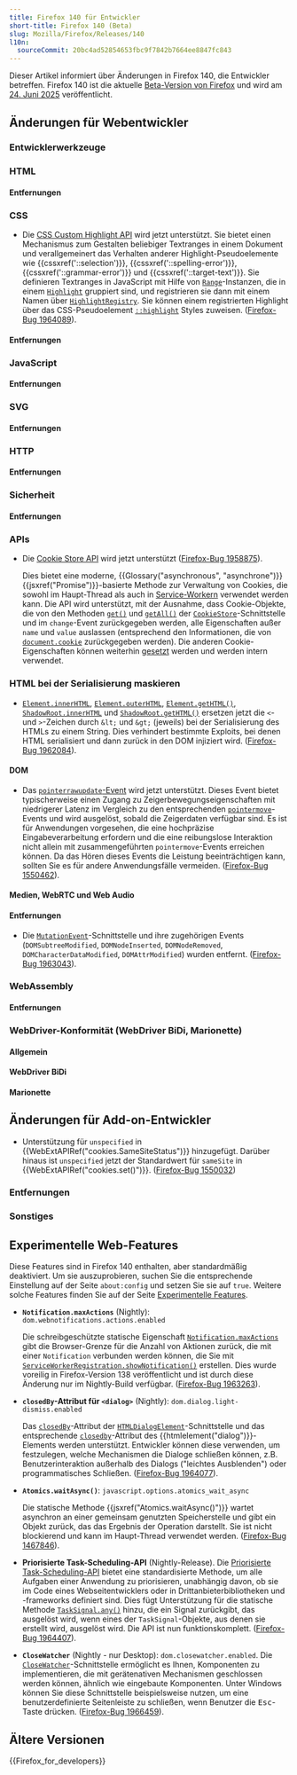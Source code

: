 ```yaml
---
title: Firefox 140 für Entwickler
short-title: Firefox 140 (Beta)
slug: Mozilla/Firefox/Releases/140
l10n:
  sourceCommit: 20bc4ad52854653fbc9f7842b7664ee8847fc843
---
```


Dieser Artikel informiert über Änderungen in Firefox 140, die Entwickler betreffen. Firefox 140 ist die aktuelle [Beta-Version von Firefox](https://www.mozilla.org/en-US/firefox/channel/desktop/#beta) und wird am [24. Juni 2025](https://whattrainisitnow.com/release/?version=140) veröffentlicht.

## Änderungen für Webentwickler

### Entwicklerwerkzeuge

### HTML

#### Entfernungen

### CSS

- Die [CSS Custom Highlight API](/de/docs/Web/API/CSS_Custom_Highlight_API) wird jetzt unterstützt. Sie bietet einen Mechanismus zum Gestalten beliebiger Textranges in einem Dokument und verallgemeinert das Verhalten anderer Highlight-Pseudoelemente wie {{cssxref('::selection')}}, {{cssxref('::spelling-error')}}, {{cssxref('::grammar-error')}} und {{cssxref('::target-text')}}.
  Sie definieren Textranges in JavaScript mit Hilfe von [`Range`](/de/docs/Web/API/Range)-Instanzen, die in einem [`Highlight`](/de/docs/Web/API/Highlight) gruppiert sind, und registrieren sie dann mit einem Namen über [`HighlightRegistry`](/de/docs/Web/API/HighlightRegistry).
  Sie können einem registrierten Highlight über das CSS-Pseudoelement [`::highlight`](/de/docs/Web/CSS/::highlight) Styles zuweisen. ([Firefox-Bug 1964089](https://bugzil.la/1964089)).

#### Entfernungen

### JavaScript

#### Entfernungen

### SVG

#### Entfernungen

### HTTP

#### Entfernungen

### Sicherheit

#### Entfernungen

### APIs

- Die [Cookie Store API](/de/docs/Web/API/Cookie_Store_API) wird jetzt unterstützt ([Firefox-Bug 1958875](https://bugzil.la/1958875)).

  Dies bietet eine moderne, {{Glossary("asynchronous", "asynchrone")}} {{jsxref("Promise")}}-basierte Methode zur Verwaltung von Cookies, die sowohl im Haupt-Thread als auch in [Service-Workern](/de/docs/Web/API/Service_Worker_API) verwendet werden kann.
  Die API wird unterstützt, mit der Ausnahme, dass Cookie-Objekte, die von den Methoden [`get()`](/de/docs/Web/API/CookieStore/get) und [`getAll()`](/de/docs/Web/API/CookieStore/getAll) der [`CookieStore`](/de/docs/Web/API/CookieStore)-Schnittstelle und im `change`-Event zurückgegeben werden, alle Eigenschaften außer `name` und `value` auslassen (entsprechend den Informationen, die von [`document.cookie`](/de/docs/Web/API/Document/cookie) zurückgegeben werden). Die anderen Cookie-Eigenschaften können weiterhin [gesetzt](/de/docs/Web/API/CookieStore/set) werden und werden intern verwendet.

### HTML bei der Serialisierung maskieren

- [`Element.innerHTML`](/de/docs/Web/API/Element/innerHTML), [`Element.outerHTML`](/de/docs/Web/API/Element/outerHTML), [`Element.getHTML()`](/de/docs/Web/API/Element/getHTML), [`ShadowRoot.innerHTML`](/de/docs/Web/API/ShadowRoot/innerHTML) und [`ShadowRoot.getHTML()`](/de/docs/Web/API/ShadowRoot/getHTML) ersetzen jetzt die `<`- und `>`-Zeichen durch `&lt;` und `&gt;` (jeweils) bei der Serialisierung des HTMLs zu einem String. Dies verhindert bestimmte Exploits, bei denen HTML serialisiert und dann zurück in den DOM injiziert wird. ([Firefox-Bug 1962084](https://bugzil.la/1962084)).

#### DOM

- Das [`pointerrawupdate`-Event](/de/docs/Web/API/Element/pointerrawupdate_event) wird jetzt unterstützt.
  Dieses Event bietet typischerweise einen Zugang zu Zeigerbewegungseigenschaften mit niedrigerer Latenz im Vergleich zu den entsprechenden [`pointermove`](/de/docs/Web/API/Element/pointermove_event)-Events und wird ausgelöst, sobald die Zeigerdaten verfügbar sind.
  Es ist für Anwendungen vorgesehen, die eine hochpräzise Eingabeverarbeitung erfordern und die eine reibungslose Interaktion nicht allein mit zusammengeführten `pointermove`-Events erreichen können.
  Da das Hören dieses Events die Leistung beeinträchtigen kann, sollten Sie es für andere Anwendungsfälle vermeiden.
  ([Firefox-Bug 1550462](https://bugzil.la/1550462)).

#### Medien, WebRTC und Web Audio

#### Entfernungen

- Die [`MutationEvent`](/de/docs/Web/API/MutationEvent)-Schnittstelle und ihre zugehörigen Events (`DOMSubtreeModified`, `DOMNodeInserted`, `DOMNodeRemoved`, `DOMCharacterDataModified`, `DOMAttrModified`) wurden entfernt. ([Firefox-Bug 1963043](https://bugzil.la/1963043)).

### WebAssembly

#### Entfernungen

### WebDriver-Konformität (WebDriver BiDi, Marionette)

#### Allgemein

#### WebDriver BiDi

#### Marionette

## Änderungen für Add-on-Entwickler

- Unterstützung für `unspecified` in {{WebExtAPIRef("cookies.SameSiteStatus")}} hinzugefügt. Darüber hinaus ist `unspecified` jetzt der Standardwert für `sameSite` in {{WebExtAPIRef("cookies.set()")}}. ([Firefox-Bug 1550032](https://bugzil.la/1550032))

### Entfernungen

### Sonstiges

## Experimentelle Web-Features

Diese Features sind in Firefox 140 enthalten, aber standardmäßig deaktiviert. Um sie auszuprobieren, suchen Sie die entsprechende Einstellung auf der Seite `about:config` und setzen Sie sie auf `true`. Weitere solche Features finden Sie auf der Seite [Experimentelle Features](/de/docs/Mozilla/Firefox/Experimental_features).

- **`Notification.maxActions`** (Nightly): `dom.webnotifications.actions.enabled`

  Die schreibgeschützte statische Eigenschaft [`Notification.maxActions`](/de/docs/Web/API/Notification/maxActions_static) gibt die Browser-Grenze für die Anzahl von Aktionen zurück, die mit einer `Notification` verbunden werden können, die Sie mit [`ServiceWorkerRegistration.showNotification()`](/de/docs/Web/API/ServiceWorkerRegistration/showNotification) erstellen.
  Dies wurde voreilig in Firefox-Version 138 veröffentlicht und ist durch diese Änderung nur im Nightly-Build verfügbar. ([Firefox-Bug 1963263](https://bugzil.la/1963263)).

- **`closedBy`-Attribut für `<dialog>`** (Nightly): `dom.dialog.light-dismiss.enabled`

  Das [`closedBy`](/de/docs/Web/API/HTMLDialogElement/closedBy)-Attribut der [`HTMLDialogElement`](/de/docs/Web/API/HTMLDialogElement)-Schnittstelle und das entsprechende [`closedby`](/de/docs/Web/HTML/Reference/Elements/dialog#closedby)-Attribut des {{htmlelement("dialog")}}-Elements werden unterstützt.
  Entwickler können diese verwenden, um festzulegen, welche Mechanismen die Dialoge schließen können, z.B. Benutzerinteraktion außerhalb des Dialogs ("leichtes Ausblenden") oder programmatisches Schließen.
  ([Firefox-Bug 1964077](https://bugzil.la/1964077)).

- **`Atomics.waitAsync()`**: `javascript.options.atomics_wait_async`

  Die statische Methode {{jsxref("Atomics.waitAsync()")}} wartet asynchron an einer gemeinsam genutzten Speicherstelle und gibt ein Objekt zurück, das das Ergebnis der Operation darstellt.
  Sie ist nicht blockierend und kann im Haupt-Thread verwendet werden.
  ([Firefox-Bug 1467846](https://bugzil.la/1467846)).

- **Priorisierte Task-Scheduling-API** (Nightly-Release).
  Die [Priorisierte Task-Scheduling-API](/de/docs/Web/API/Prioritized_Task_Scheduling_API) bietet eine standardisierte Methode, um alle Aufgaben einer Anwendung zu priorisieren, unabhängig davon, ob sie im Code eines Webseitentwicklers oder in Drittanbieterbibliotheken und -frameworks definiert sind.
  Dies fügt Unterstützung für die statische Methode [`TaskSignal.any()`](/de/docs/Web/API/TaskSignal/any_static) hinzu, die ein Signal zurückgibt, das ausgelöst wird, wenn eines der `TaskSignal`-Objekte, aus denen sie erstellt wird, ausgelöst wird.
  Die API ist nun funktionskomplett.
  ([Firefox-Bug 1964407](https://bugzil.la/1964407)).

- **`CloseWatcher`** (Nightly - nur Desktop): `dom.closewatcher.enabled`.
  Die [`CloseWatcher`](/de/docs/Web/API/CloseWatcher)-Schnittstelle ermöglicht es Ihnen, Komponenten zu implementieren, die mit gerätenativen Mechanismen geschlossen werden können, ähnlich wie eingebaute Komponenten. Unter Windows können Sie diese Schnittstelle beispielsweise nutzen, um eine benutzerdefinierte Seitenleiste zu schließen, wenn Benutzer die <kbd>Esc</kbd>-Taste drücken. ([Firefox-Bug 1966459](https://bugzil.la/1966459)).

## Ältere Versionen

{{Firefox_for_developers}}
